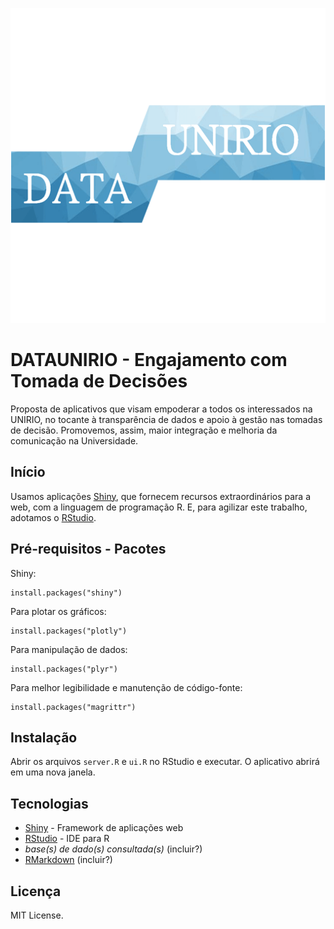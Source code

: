  ![Logo_DATAUNIRIO](https://raw.githubusercontent.com/thiagoassantos/googlesheets-shinyapps/master/datauniriologo.png)
 
 # DATAUNIRIO - Engajamento com Tomada de Decisões
 
Proposta de aplicativos que visam empoderar a todos os interessados na UNIRIO, no tocante à transparência de dados e apoio à gestão nas tomadas de decisão. Promovemos, assim, maior integração e melhoria da comunicação na Universidade.

## Início ##

Usamos aplicações [Shiny](http://shiny.rstudio.com/), que fornecem recursos extraordinários para a web, com a linguagem de programação R. E, para agilizar este trabalho, adotamos o [RStudio](https://www.rstudio.com/).

## Pré-requisitos - Pacotes ##

Shiny:
```
install.packages("shiny")
```
Para plotar os gráficos:
```
install.packages("plotly")
```
Para manipulação de dados:
```
install.packages("plyr")
```
Para melhor legibilidade e manutenção de código-fonte:
```
install.packages("magrittr")
```

## Instalação ##

Abrir os arquivos ```server.R``` e ```ui.R``` no RStudio e executar. O aplicativo abrirá em uma nova janela.

## Tecnologias ##

* [Shiny](http://shiny.rstudio.com/) - Framework de aplicações web
* [RStudio](https://www.rstudio.com/) - IDE para R
* *base(s) de dado(s) consultada(s)* (incluir?)
* [RMarkdown](http://rmarkdown.rstudio.com/) (incluir?)

## Licença ##

MIT License.

<!---->
